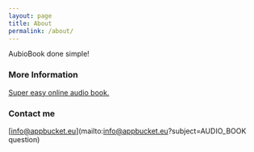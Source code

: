 ```yaml
---
layout: page
title: About
permalink: /about/
---
```


AubioBook done simple!

### More Information

[Super easy online audio book.](http://audiobook.appbucket.eu)


### Contact me

[info@appbucket.eu](mailto:info@appbucket.eu?subject=AUDIO_BOOK question)



